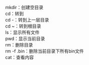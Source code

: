 mkdir：创建空目录  
cd：转到  
  cd -：转到上一层目录  
  cd ~：转到根目录  
ls：显示所有文件  
pwd：显示当前目录  
rm：删除目录  
  rm -f .bin：删除当前目录下所有bin文件  
cat：查看内容
